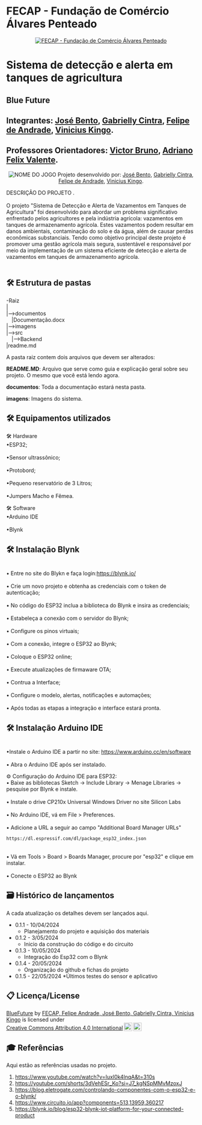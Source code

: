 # FECAP - Fundação de Comércio Álvares Penteado

<p align="center">
<a href= "https://www.fecap.br/"><img src="https://encrypted-tbn0.gstatic.com/images?q=tbn:ANd9GcRhZPrRa89Kma0ZZogxm0pi-tCn_TLKeHGVxywp-LXAFGR3B1DPouAJYHgKZGV0XTEf4AE&usqp=CAU" alt="FECAP - Fundação de Comércio Álvares Penteado" border="0"></a>
</p>

# Sistema de detecção e alerta em tanques de agricultura

## Blue Future

## Integrantes: <a href="https://www.linkedin.com/in/jos%C3%A9-almeida-80063a256/">José Bento</a>, <a href="https://www.linkedin.com/in/gabrielly-cintra/">Gabrielly Cintra</a>, <a href="https://www.linkedin.com/in/felipe-andradet/">Felipe de Andrade</a>, <a href="https://www.linkedin.com/in/vinicius-kingo-1b769030a/">Vinicius Kingo</a>.

## Professores Orientadores: <a href="https://www.linkedin.com/in/victorbarq/">Victor Bruno</a>, <a href="https://www.linkedin.com/in/adriano-valente-534576135/"> Adriano Felix Valente</a>.
 
<p align="center">
<img src="C:\Users\Fecap\Downloads\ft120.jpeg" alt="NOME DO JOGO" border="0">
  Projeto desenvolvido por: <a href="https://www.linkedin.com/in/jos%C3%A9-almeida-80063a256/">José Bento</a>, <a href="https://www.linkedin.com/in/gabrielly-cintra/">Gabrielly Cintra</a>, <a href="https://www.linkedin.com/in/felipe-andradet/">Felipe de Andrade</a>, <a href="https://www.linkedin.com/in/vinicius-kingo-1b769030a/">Vinicius Kingo</a>.

</p>


DESCRIÇÃO DO PROJETO
.
<br><br>
O projeto "Sistema de Detecção e Alerta de Vazamentos em Tanques de Agricultura" foi
desenvolvido para abordar um problema significativo enfrentado pelos agricultores e pela
indústria agrícola: vazamentos em tanques de armazenamento agrícola. Estes vazamentos
podem resultar em danos ambientais, contaminação do solo e da água, além de causar
perdas econômicas substanciais. Tendo como objetivo principal deste projeto é promover
uma gestão agrícola mais segura, sustentável e responsável por meio da implementação de
um sistema eficiente de detecção e alerta de vazamentos em tanques de armazenamento
agrícola.
<br><br>
## 🛠 Estrutura de pastas

-Raiz<br>
|<br>
|-->documentos<br>
  &emsp;|Documentação.docx<br>
|-->imagens<br>
|-->src<br>
  &emsp;|-->Backend<br>
|readme.md<br>

A pasta raiz contem dois arquivos que devem ser alterados:

<b>README.MD</b>: Arquivo que serve como guia e explicação geral sobre seu projeto. O mesmo que você está lendo agora.

<b>documentos</b>: Toda a documentação estará nesta pasta.

<b>imagens</b>: Imagens do sistema.

## 🛠 Equipamentos utilizados

🛠 Hardware
<br>•ESP32;</br>
<br>•Sensor ultrassônico;</br>
<br>•Protobord;</br>
<br>•Pequeno reservatório de 3 Litros;</br>
<br>•Jumpers Macho e Fêmea.</br>

🛠 Software 
<bR>•Arduino IDE</br>
<bR>•Blynk</br>

## 🛠 Instalação Blynk 
<br>• Entre no site do Blykn e faça login:https://blynk.io/</br>
<br>• Crie um novo projeto e obtenha as credenciais com o token de autenticação;</br>
<br>• No código do ESP32 inclua a biblioteca do Blynk e insira as credenciais;</br>
<br>• Estabeleça a conexão com o servidor do Blynk;</br>
<br>• Configure os pinos virtuais;</br>
<br>• Com a conexão, integre o ESP32 ao Blynk;</br>
<br>• Coloque o ESP32 online;</br>
<br>• Execute atualizações de firmaware OTA;</br>
<br>• Contrua a Interface;</br>
<br>• Configure o modelo, alertas, notificações e automações;</br>
<br>• Após todas as etapas a integração e interface estará pronta.</br>


## 🛠 Instalação Arduino IDE
<br>•Instale o Arduino IDE a partir no site: https://www.arduino.cc/en/software</br>
<br>• Abra o Arduino IDE após ser instalado.</br>

⚙ Configuração do Arduino IDE para ESP32:
<br>• Baixe as bibliotecas Sketch -> Include Library -> Menage Libraries -> pesquise por Blynk e instale.</br>
<br>• Instale o drive CP210x Universal Windows Driver no site Silicon Labs</br>
<br>• No Arduino IDE, vá em File > Preferences.</br>
<br>• Adicione a URL a seguir ao campo "Additional Board Manager URLs"
```sh
https://dl.espressif.com/dl/package_esp32_index.json
```
<br>• Vá em Tools > Board > Boards Manager, procure por "esp32" e clique em instalar.</br>
<br>• Conecte o ESP32 ao Blynk</br>

## 🗃 Histórico de lançamentos

A cada atualização os detalhes devem ser lançados aqui.

* 0.1.1 - 10/04/2024
    * Planejamento do projeto e aquisição dos materiais
* 0.1.2 - 3/05/2024
    * Inicio da construção do código e do circuito 
* 0.1.3 - 10/05/2024
    * Integração do Esp32 com o Blynk
 * 0.1.4 - 20/05/2024
    * Organização do github e fichas do projeto
 * 0.1.5 - 22/05/2024
    *Últimos testes do sensor e aplicativo


## 📋 Licença/License

<p xmlns:cc="http://creativecommons.org/ns#" xmlns:dct="http://purl.org/dc/terms/"><a property="dct:title" rel="cc:attributionURL" href="https://github.com/orgs/2024-1-NADS1-A/teams/grupo4/members">BlueFuture</a> by <a rel="cc:attributionURL dct:creator" property="cc:attributionName" href="https://github.com/orgs/2024-1-NADS1-A/teams/grupo4/members">FECAP, Felipe Andrade, José Bento, Gabrielly Cintra, Vinicius Kingo</a> is licensed under <a href="https://creativecommons.org/licenses/by/4.0/?ref=chooser-v1" target="_blank" rel="license noopener noreferrer" style="display:inline-block;">Creative Commons Attribution 4.0 International<img style="height:22px!important;margin-left:3px;vertical-align:text-bottom;" src="https://mirrors.creativecommons.org/presskit/icons/cc.svg?ref=chooser-v1" alt=""><img style="height:22px!important;margin-left:3px;vertical-align:text-bottom;" src="https://mirrors.creativecommons.org/presskit/icons/by.svg?ref=chooser-v1" alt=""></a></p>

## 🎓 Referências

Aqui estão as referências usadas no projeto.

1. <https://www.youtube.com/watch?v=Iuxl0k4lnqA&t=310s>
2. <https://youtube.com/shorts/3dVehESr_Ko?si=J7_kgNSpMMvMzoxJ>
3. <https://blog.eletrogate.com/controlando-componentes-com-o-esp32-e-o-blynk/>
4. <https://www.circuito.io/app?components=513,13959,360217>
5. <https://blynk.io/blog/esp32-blynk-iot-platform-for-your-connected-product>
